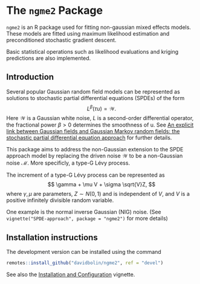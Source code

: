 # The `ngme2` Package

`ngme2` is an R package used for fitting non-gaussian mixed effects models. These models are fitted using maximum likelihood estimation and preconditioned stochastic gradient descent.

Basic statistical operations such as likelihood evaluations and kriging predictions are also implemented.

## Introduction

Several popular Gaussian random field models can be represented as solutions to stochastic partial differential equations (SPDEs) of the form
$$
L^\beta (\tau u) = \mathcal{W}.
$$
Here $\mathcal{W}$ is a Gaussian white noise, $L$ is a second-order differential operator, the fractional power $\beta > 0$ determines the smoothness of u. See [An explicit link between Gaussian fields and Gaussian Markov random fields: the stochastic partial differential equation approach](https://rss.onlinelibrary.wiley.com/doi/full/10.1111/j.1467-9868.2011.00777.x) for further details.

This package aims to address the non-Gaussian extension to the SPDE approach model by replacing the driven noise $\mathcal{W}$ to be a non-Gaussian noise $\mathcal{M}$.
More specificly, a type-G Lévy process.

The increment of a type-G Lévy process can be represented as
$$
\gamma + \mu V + \sigma \sqrt{V}Z,
$$
where $\gamma, \mu$ are parameters, $Z\sim N(0,1)$ and is independent of $V$, and $V$ is a positive infinitely divisible random variable.

One example is the normal inverse Gaussian (NIG) noise. (See `vignette("SPDE-approach", package = "ngme2")` for more details)

## Installation instructions #
The development version can be installed using the command
```r
remotes::install_github("davidbolin/ngme2", ref = "devel")
```

See also the [Installation and Configuration][ref] vignette.

[ref]: https://davidbolin.github.io/ngme2//articles/Installation_and_Configuration.html "Installation and Configuration"